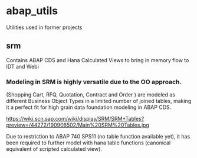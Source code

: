 # abap_utils
Utilities used in former projects

## srm

Contains ABAP CDS and Hana Calculated Views to bring in memory flow to IDT and Webi

### Modeling in SRM is highly versatile due to the OO approach.

(Shopping Cart, RFQ, Quotation, Contract and Order ) are modeled as different Business Object Types 
in a limited number of joined tables, making it a perfect fit for high grain data foundation modeling in ABAP CDS.

https://wiki.scn.sap.com/wiki/display/SRM/SRM+Tables?preview=/44272/190906502/Main%20SRM%20Tables.jpg

Due to restriction to ABAP 740 SPS11 (no table function available yet), it has been required to further model with hana table functions (canonical equivalent of scripted calculated view). 

